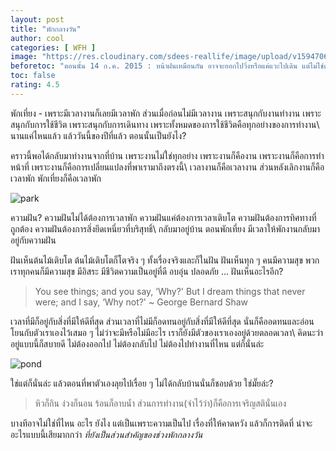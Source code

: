 ```yaml
---
layout: post
title: "พักกลางวัน"
author: cool
categories: [ WFH ]
image: "https://res.cloudinary.com/sdees-reallife/image/upload/v1594706563/P_20150714_065544.jpg"
beforetoc: "ตอนนั้น 14 ก.ค. 2015 : หน้าฝนเหมือนกัน อาจจะออกไปวิ่งหรือแค่แวะไปเดิน แต่ไม่ใช่ตอนพักกลางวัน"
toc: false
rating: 4.5
---
```

พักเที่ยง - เพราะมีเวลางานก็เลยมีเวลาพัก ส่วนเมื่อก่อนไม่มีเวลางาน เพราะสนุกกับงานทำงาน เพราะสนุกกับการใช้ชีวิต เพราะสนุกกับการเดินทาง เพราะทั้งหมดของการใช้ชีวิตคือทุกอย่างของการทำงาน\\
นานแค่ไหนแล้ว แล้ววันนี้ของปีที่แล้ว ตอนนั้นเป็นยังไง?

คราวนี้พอได้กลับมาทำงานจากที่บ้าน เพราะงานไม่ใช่ทุกอย่าง เพราะงานก็คืองาน เพราะงานก็คือการทำหน้าที่ เพราะงานก็คือการเปลี่ยนแปลงที่พาเรามาถึงตรงนี้\\
เวลางานก็คือเวลางาน ส่วนหลังเลิกงานก็คือเวลาพัก พักเที่ยงก็คือเวลาพัก

![park](https://res.cloudinary.com/sdees-reallife/image/upload/v1594706564/P_20150714_085414.jpg)

ความฝัน? ความฝันไม่ได้ต้องการเวลาพัก ความฝันแค่ต้องการเวลาเติบโต ความฝันต้องการทิศทางที่ถูกต้อง ความฝันต้องการสิ่งยึดเหนี่ยวที่บริสุทธิ์\\
กลับมาอยู่บ้าน ตอนพักเที่ยง มีเวลาให้พักงานกลับมาอยู่กับความฝัน

ฝันเห็นต้นไม้เติบโต ต้นไม้เติบโตก็โตจริง ๆ ทั้งเรื่องจริงและก็ในฝัน ฝันเห็นทุก ๆ คนมีความสุข พวกเราทุกคนก็มีความสุข มีอิสระ มีชีวิตความเป็นอยู่ที่ดี อบอุ่น ปลอดภัย ... ฝันเห็นอะไรอีก?

> You see things; and you say, ‘Why?' But I dream things that never were; and I say, ‘Why not?'
~ George Bernard Shaw

เวลาที่มีก็อยู่กับสิ่งที่มีให้ดีที่สุด ส่วนเวลาที่ไม่มีก็อดทนอยู่กับสิ่งที่มีให้ดีที่สุด นั่นก็คืออดทนและอ่อนโยนกับตัวเราเองไว้เสมอ ๆ ไม่ว่าจะมีหรือไม่มีอะไร เราก็ยังมีตัวของเราเองอยู่ด้วยตลอดเวลา\\
คิดนะว่าอยู่แบบนี้ก็สบายดี ไม่ต้องออกไป ไม่ต้องกลับไป ไม่ต้องไปทำงานที่ไหน แต่ก็นั่นล่ะ

![pond](https://res.cloudinary.com/sdees-reallife/image/upload/v1594706564/P_20150714_065504.jpg)

ใช่แต่ก็นั่นล่ะ แล้วตอนที่พาตัวเองลุยไปเรื่อย ๆ ไม่ได้กลับบ้านนั่นก็ชอบด้วย ใช่มั๊ยล่ะ?

> หิวก็กิน ง่วงก็นอน ร้อนก็อาบน้ำ ส่วนการทำงาน(จำไว้ว่า)ก็คือการเจริญสตินั่นเอง

บางทีอาจไม่ใช่ที่ไหน อะไร ยังไง แต่เป็นเพราะความเป็นไป เรื่องที่ให้คาดหวัง แล้วก็การติดที่ น่าจะอะไรแบบนี้เสียมากกว่า *ที่ยังเป็นส่วนสำคัญของช่วงพักกลางวัน*
